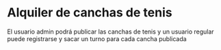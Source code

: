 <h1>Alquiler de canchas de tenis</h1>
<p>El usuario admin podrá publicar las canchas de tenis y un usuario regular puede registrarse y sacar un turno para cada cancha publicada</p>
